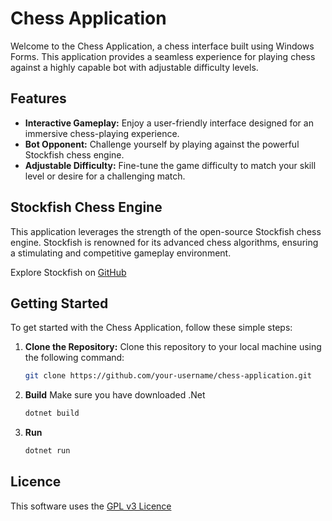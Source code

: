 # Chess Application

Welcome to the Chess Application, a chess interface built using Windows Forms. This application provides a seamless experience for playing chess against a highly capable bot with adjustable difficulty levels.

## Features

- **Interactive Gameplay:** Enjoy a user-friendly interface designed for an immersive chess-playing experience.
- **Bot Opponent:** Challenge yourself by playing against the powerful Stockfish chess engine.
- **Adjustable Difficulty:** Fine-tune the game difficulty to match your skill level or desire for a challenging match.

## Stockfish Chess Engine

This application leverages the strength of the open-source Stockfish chess engine. Stockfish is renowned for its advanced chess algorithms, ensuring a stimulating and competitive gameplay environment.

Explore Stockfish on [GitHub](https://github.com/official-stockfish/Stockfish)

## Getting Started

To get started with the Chess Application, follow these simple steps:

1. **Clone the Repository:** Clone this repository to your local machine using the following command:
   ```bash
   git clone https://github.com/your-username/chess-application.git
2. **Build** Make sure you have downloaded .Net
   ```bash
   dotnet build
3. **Run**
    ```bash 
    dotnet run

## Licence

This software uses the [GPL v3 Licence](https://www.gnu.org/licenses/gpl-3.0.en.html)

